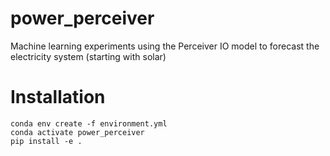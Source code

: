 # power_perceiver
Machine learning experiments using the Perceiver IO model to forecast the electricity system (starting with solar)


# Installation

```shell
conda env create -f environment.yml
conda activate power_perceiver
pip install -e .
```